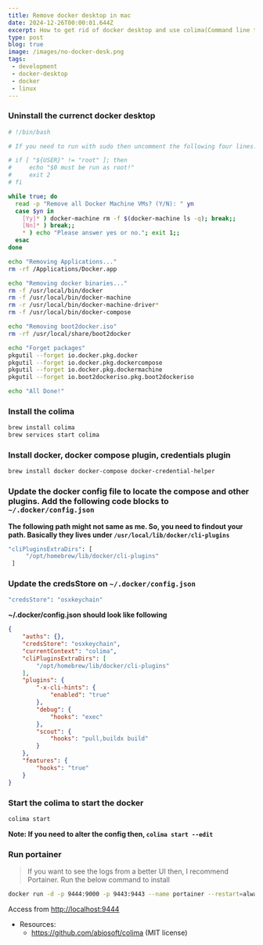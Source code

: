```yaml
---
title: Remove docker desktop in mac
date: 2024-12-26T00:00:01.644Z
excerpt: How to get rid of docker desktop and use colima(Command line tools.)
type: post
blog: true
image: /images/no-docker-desk.png
tags:
 - development
 - docker-desktop
 - docker
 - linux
---
```


### Uninstall the currenct docker desktop

```bash
# !/bin/bash

# If you need to run with sudo then uncomment the following four lines.

# if [ "${USER}" != "root" ]; then
#     echo "$0 must be run as root!"
#     exit 2
# fi

while true; do
  read -p "Remove all Docker Machine VMs? (Y/N): " yn
  case $yn in
    [Yy]* ) docker-machine rm -f $(docker-machine ls -q); break;;
    [Nn]* ) break;;
    * ) echo "Please answer yes or no."; exit 1;;
  esac
done

echo "Removing Applications..."
rm -rf /Applications/Docker.app

echo "Removing docker binaries..."
rm -f /usr/local/bin/docker
rm -f /usr/local/bin/docker-machine
rm -r /usr/local/bin/docker-machine-driver*
rm -f /usr/local/bin/docker-compose

echo "Removing boot2docker.iso"
rm -rf /usr/local/share/boot2docker

echo "Forget packages"
pkgutil --forget io.docker.pkg.docker
pkgutil --forget io.docker.pkg.dockercompose
pkgutil --forget io.docker.pkg.dockermachine
pkgutil --forget io.boot2dockeriso.pkg.boot2dockeriso

echo "All Done!"
```

### Install the colima

```bash
brew install colima
brew services start colima
```

### Install docker, docker compose plugin, credentials plugin

```bash
brew install docker docker-compose docker-credential-helper
```

### Update the docker config file to locate the compose and other plugins. Add the following code blocks to `~/.docker/config.json`

**The following path might not same as me. So, you need to findout your path. Basically they lives under `/usr/local/lib/docker/cli-plugins`**

```bash
"cliPluginsExtraDirs": [
     "/opt/homebrew/lib/docker/cli-plugins"
 ]
 ```

### Update the credsStore on `~/.docker/config.json`

```bash
"credsStore": "osxkeychain"
```

**~/.docker/config.json should look like following**

```json
{
    "auths": {},
    "credsStore": "osxkeychain",
    "currentContext": "colima",
    "cliPluginsExtraDirs": [
        "/opt/homebrew/lib/docker/cli-plugins"
    ],
    "plugins": {
        "-x-cli-hints": {
            "enabled": "true"
        },
        "debug": {
            "hooks": "exec"
        },
        "scout": {
            "hooks": "pull,buildx build"
        }
    },
    "features": {
        "hooks": "true"
    }
}
```

### Start the colima to start the docker

```bash
colima start
```

**Note: If you need to alter the config then, `colima start --edit`**

### Run portainer

> If you want to see the logs from a better UI then, I recommend Portainer. Run the below command to install

```bash
docker run -d -p 9444:9000 -p 9443:9443 --name portainer --restart=always -v /var/run/docker.sock:/var/run/docker.sock -v portainer_data:/data portainer/portainer-ce:latest
```

Access from <http://localhost:9444>

* Resources:
  * <https://github.com/abiosoft/colima> (MIT license)
